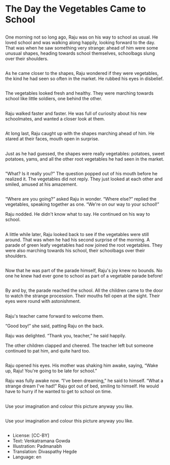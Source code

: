 # The Day the Vegetables Came to School

##
One morning not so long ago, Raju was on his way to school as usual. He loved school and was walking along happily, looking forward to the day. That was when he saw something very strange: ahead of him were some unusual shapes, heading towards school themselves, schoolbags slung over their shoulders.

##
As he came closer to the shapes, Raju wondered if they were vegetables, the kind he had seen so often in the market. He rubbed his eyes in disbelief.

##
The vegetables looked fresh and healthy. They were marching towards school like little soldiers, one behind the other.

##
Raju walked faster and faster. He was full of curiosity about his new schoolmates, and wanted a closer look at them.

##
At long last, Raju caught up with the shapes marching ahead of him. He stared at their faces, mouth open in surprise.

##
Just as he had guessed, the shapes were really vegetables: potatoes, sweet potatoes, yams, and all the other root vegetables he had seen in the market.

##
"What? Is it really you?" The question popped out of his mouth before he realized it. The vegetables did not reply. They just looked at each other and smiled, amused at his amazement.

##
“Where are you going?” asked Raju in wonder. “Where else?” replied the vegetables, speaking together as one. “We're on our way to your school!”

Raju nodded. He didn't know what to say. He continued on his way to school.

##
A little while later, Raju looked back to see if the vegetables were still around. That was when he had his second surprise of the morning. A parade of green leafy vegetables had now joined the root vegetables. They were also marching towards his school, their schoolbags over their shoulders.

##
Now that he was part of the parade himself, Raju's joy knew no bounds. No one he knew had ever gone to school as part of a vegetable parade before!

##
By and by, the parade reached the school. All the children came to the door to watch the strange procession. Their mouths fell open at the sight. Their eyes were round with astonishment.

##
Raju's teacher came forward to welcome them.

“Good boy!” she said, patting Raju on the back.

Raju was delighted. “Thank you, teacher,” he said happily.

The other children clapped and cheered. The teacher left but someone continued to pat him, and quite hard too.

##
Raju opened his eyes. His mother was shaking him awake, saying, “Wake up, Raju! You're going to be late for school.”

Raju was fully awake now. “I've been dreaming,” he said to himself. “What a strange dream I've had!” Raju got out of bed, smiling to himself. He would have to hurry if he wanted to get to school on time.

##
Use your imagination and colour this picture anyway you like.

##
Use your imagination and colour this picture anyway you like.

##
* License: [CC-BY]
* Text: Venkatramana Gowda
* Illustration: Padmanabh
* Translation: Divaspathy Hegde
* Language: en
